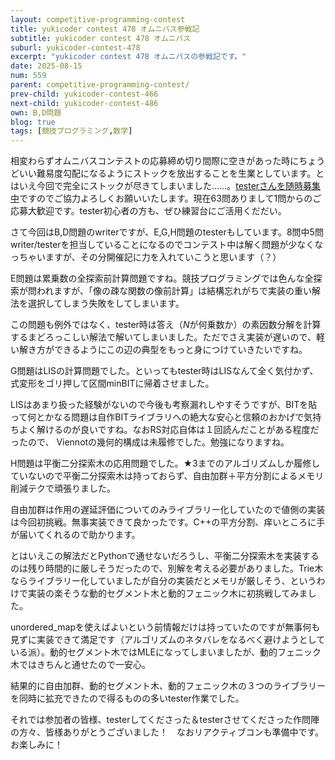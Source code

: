 ```yaml
---
layout: competitive-programming-contest
title: yukicoder contest 478 オムニバス参戦記
subtitle: yukicoder contest 478 オムニバス
suburl: yukicoder-contest-478
excerpt: "yukicoder contest 478 オムニバスの参戦記です。"
date: 2025-08-15
num: 559
parent: competitive-programming-contest/
prev-child: yukicoder-contest-466
next-child: yukicoder-contest-486
own: B,D問題
blog: true
tags: [競技プログラミング,数学]
---
```


相変わらずオムニバスコンテストの応募締め切り間際に空きがあった時にちょうどいい難易度勾配になるようにストックを放出することを生業としています。とはいえ今回で完全にストックが尽きてしまいました……。[testerさんを随時募集中](https://p-adic.github.io/competitive-programming-creating-problem-status/)ですのでご協力よろしくお願いいたします。現在63問ありまして1問からのご応募大歓迎です。tester初心者の方も、ぜひ練習台にご活用くだだい。

さて今回はB,D問題のwriterですが、E,G,H問題のtesterもしています。8問中5問writer/testerを担当していることになるのでコンテスト中は解く問題が少なくなっちゃいますが、その分開催記に力を入れていこうと思います（？）


E問題は累乗数の全探索前計算問題ですね。競技プログラミングでは色んな全探索が問われますが、「像の疎な関数の像前計算」は結構忘れがちで実装の重い解法を選択してしまう失敗をしてしまいます。

この問題も例外ではなく、tester時は答え（$N$が何乗数か）の素因数分解を計算するまどろっこしい解法で解いてしまいました。ただでさえ実装が遅いので、軽い解き方ができるようにこの辺の典型をもっと身につけていきたいですね。


G問題はLISの計算問題でした。といってもtester時はLISなんて全く気付かず、式変形をゴリ押して区間minBITに帰着させました。

LISはあまり扱った経験がないので今後も考察漏れしやすそうですが、BITを貼って何とかなる問題は自作BITライブラリへの絶大な安心と信頼のおかげで気持ちよく解けるのが良いですね。なおRS対応自体は１回読んだことがある程度だったので、 Viennotの幾何的構成は未履修でした。勉強になりますね。


H問題は平衡二分探索木の応用問題でした。★3までのアルゴリズムしか履修していないので平衡二分探索木は持っておらず、自由加群＋平方分割によるメモリ削減テクで頑張りました。

自由加群は作用の遅延評価についてのみライブラリー化していたので値側の実装は今回初挑戦。無事実装できて良かったです。C++の平方分割、痒いところに手が届いてくれるので助かります。

とはいえこの解法だとPythonで通せないだろうし、平衡二分探索木を実装するのは残り時間的に厳しそうだったので、別解を考える必要がありました。Trie木ならライブラリー化していましたが自分の実装だとメモリが厳しそう、というわけで実装の楽そうな動的セグメント木と動的フェニック木に初挑戦してみました。

unordered_mapを使えばよいという前情報だけは持っていたのですが無事何も見ずに実装できて満足です（アルゴリズムのネタバレをなるべく避けようとしている派）。動的セグメント木ではMLEになってしまいましたが、動的フェニック木ではきちんと通せたので一安心。

結果的に自由加群、動的セグメント木、動的フェニック木の３つのライブラリーを同時に拡充できたので得るものの多いtester作業でした。

それでは参加者の皆様、testerしてくださった＆testerさせてくださった作問陣の方々、皆様ありがとうございました！　なおリアクティブコンも準備中です。お楽しみに！
